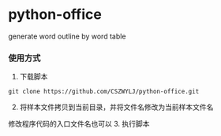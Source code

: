 # python-office
generate word outline by word table

### 使用方式
1. 下载脚本
~~~shell
git clone https://github.com/CSZWYLJ/python-office.git
~~~
2. 将样本文件拷贝到当前目录，并将文件名修改为当前样本文件名
   
修改程序代码的入口文件名也可以
3. 执行脚本